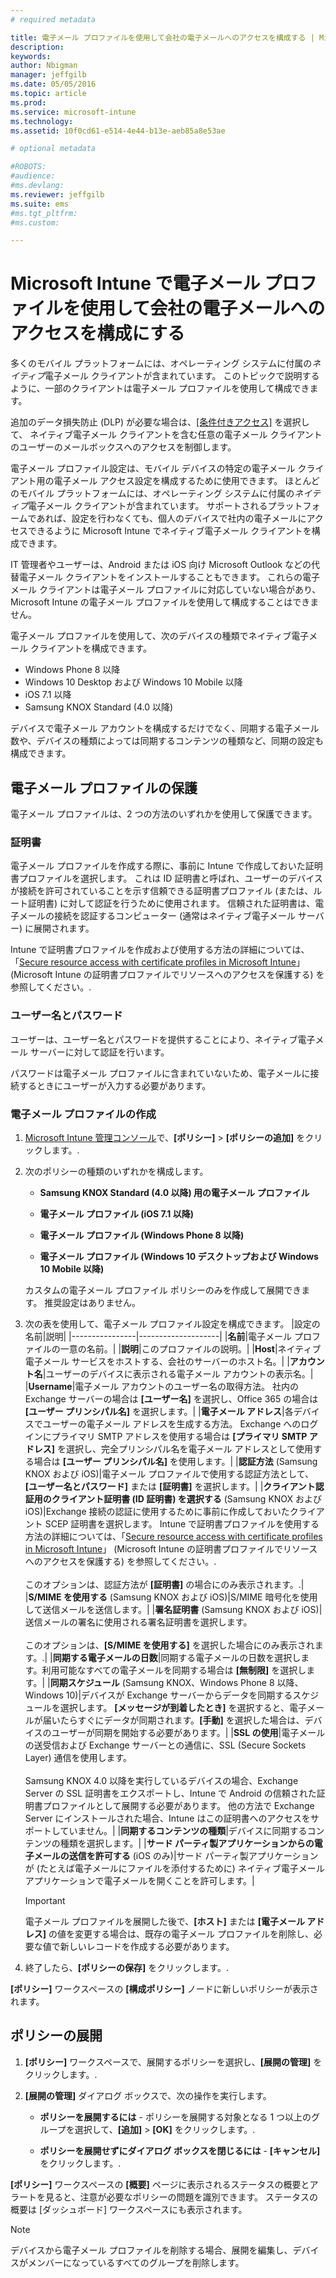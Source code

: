 ```yaml
---
# required metadata

title: 電子メール プロファイルを使用して会社の電子メールへのアクセスを構成する | Microsoft Intune
description:
keywords:
author: Nbigman
manager: jeffgilb
ms.date: 05/05/2016
ms.topic: article
ms.prod:
ms.service: microsoft-intune
ms.technology:
ms.assetid: 10f0cd61-e514-4e44-b13e-aeb85a8e53ae

# optional metadata

#ROBOTS:
#audience:
#ms.devlang:
ms.reviewer: jeffgilb
ms.suite: ems
#ms.tgt_pltfrm:
#ms.custom:

---
```


# Microsoft Intune で電子メール プロファイルを使用して会社の電子メールへのアクセスを構成にする
多くのモバイル プラットフォームには、オペレーティング システムに付属の*ネイティブ*電子メール クライアントが含まれています。  このトピックで説明するように、一部のクライアントは電子メール プロファイルを使用して構成できます。

追加のデータ損失防止 (DLP) が必要な場合は、[[条件付きアクセス]](restrict-access-to-email-and-o365-services-with-microsoft-intune.md) を選択して、
 ネイティブ電子メール クライアントを含む任意の電子メール クライアントのユーザーのメールボックスへのアクセスを制御します。

電子メール プロファイル設定は、モバイル デバイスの特定の電子メール クライアント用の電子メール アクセス設定を構成するために使用できます。   ほとんどのモバイル プラットフォームには、オペレーティング システムに付属の*ネイティブ*電子メール クライアントが含まれています。  サポートされるプラットフォームであれば、設定を行わなくても、個人のデバイスで社内の電子メールにアクセスできるように Microsoft Intune でネイティブ電子メール クライアントを構成できます。  

IT 管理者やユーザーは、Android または iOS 向け Microsoft Outlook などの代替電子メール クライアントをインストールすることもできます。  これらの電子メール クライアントは電子メール プロファイルに対応していない場合があり、Microsoft Intune の電子メール プロファイルを使用して構成することはできません。  

電子メール プロファイルを使用して、次のデバイスの種類でネイティブ電子メール クライアントを構成できます。
-   Windows Phone 8 以降
-   Windows 10 Desktop および Windows 10 Mobile 以降
-   iOS 7.1 以降
-   Samsung KNOX Standard (4.0 以降)


デバイスで電子メール アカウントを構成するだけでなく、同期する電子メール数や、デバイスの種類によっては同期するコンテンツの種類など、同期の設定も構成できます。

## 電子メール プロファイルの保護
電子メール プロファイルは、2 つの方法のいずれかを使用して保護できます。

### 証明書
電子メール プロファイルを作成する際に、事前に Intune で作成しておいた証明書プロファイルを選択します。 これは ID 証明書と呼ばれ、ユーザーのデバイスが接続を許可されていることを示す信頼できる証明書プロファイル (または、ルート証明書) に対して認証を行うために使用されます。 信頼された証明書は、電子メールの接続を認証するコンピューター (通常はネイティブ電子メール サーバー) に展開されます。

Intune で証明書プロファイルを作成および使用する方法の詳細については、「[Secure resource access with certificate profiles in Microsoft Intune](secure-resource-access-with-certificate-profiles.md)」 (Microsoft Intune の証明書プロファイルでリソースへのアクセスを保護する) を参照してください。.

### ユーザー名とパスワード
ユーザーは、ユーザー名とパスワードを提供することにより、ネイティブ電子メール サーバーに対して認証を行います。

パスワードは電子メール プロファイルに含まれていないため、電子メールに接続するときにユーザーが入力する必要があります。

### 電子メール プロファイルの作成

1.  [Microsoft Intune 管理コンソール](https://manage.microsoft.com)で、**[ポリシー]**  &gt;  **[ポリシーの追加]** をクリックします。.

2.  次のポリシーの種類のいずれかを構成します。

    -   **Samsung KNOX Standard (4.0 以降) 用の電子メール プロファイル**

    -   **電子メール プロファイル (iOS 7.1 以降)**

    -   **電子メール プロファイル (Windows Phone 8 以降)**

    -   **電子メール プロファイル (Windows 10 デスクトップおよび Windows 10 Mobile 以降)**

    カスタムの電子メール プロファイル ポリシーのみを作成して展開できます。 推奨設定はありません。

3.  次の表を使用して、電子メール プロファイル設定を構成できます。
    |設定の名前|説明|
    |----------------|--------------------|
    |**名前**|電子メール プロファイルの一意の名前。|
    |**説明**|このプロファイルの説明。|
    |**Host**|ネイティブ電子メール サービスをホストする、会社のサーバーのホスト名。|
    |**アカウント名**|ユーザーのデバイスに表示される電子メール アカウントの表示名。|
    |**Username**|電子メール アカウントのユーザー名の取得方法。 社内の Exchange サーバーの場合は **[ユーザー名]** を選択し、Office 365 の場合は **[ユーザー プリンシパル名]** を選択します。|
    |**電子メール アドレス**|各デバイスでユーザーの電子メール アドレスを生成する方法。 Exchange へのログインにプライマリ SMTP アドレスを使用する場合は **[プライマリ SMTP アドレス]** を選択し、完全プリンシパル名を電子メール アドレスとして使用する場合は **[ユーザー プリンシパル名]** を使用します。|
    |**認証方法** (Samsung KNOX および iOS)|電子メール プロファイルで使用する認証方法として、**[ユーザー名とパスワード]** または **[証明書]** を選択します。|
    |**クライアント認証用のクライアント証明書 (ID 証明書) を選択する** (Samsung KNOX および iOS)|Exchange 接続の認証に使用するために事前に作成しておいたクライアント SCEP 証明書を選択します。 Intune で証明書プロファイルを使用する方法の詳細については、「[Secure resource access with certificate profiles in Microsoft Intune](secure-resource-access-with-certificate-profiles.md)」 (Microsoft Intune の証明書プロファイルでリソースへのアクセスを保護する) を参照してください。.<br /><br />このオプションは、認証方法が **[証明書]** の場合にのみ表示されます。.|
    |**S/MIME を使用する** (Samsung KNOX および iOS)|S/MIME 暗号化を使用して送信メールを送信します。|
    |**署名証明書** (Samsung KNOX および iOS)|送信メールの署名に使用される署名証明書を選択します。<br /><br />このオプションは、**[S/MIME を使用する]** を選択した場合にのみ表示されます。.|
    |**同期する電子メールの日数**|同期する電子メールの日数を選択します。利用可能なすべての電子メールを同期する場合は **[無制限]** を選択します。|
    |**同期スケジュール** (Samsung KNOX、Windows Phone 8 以降、Windows 10)|デバイスが Exchange サーバーからデータを同期するスケジュールを選択します。 **[メッセージが到着したとき]** を選択すると、電子メールが届いたらすぐにデータが同期されます。**[手動]** を選択した場合は、デバイスのユーザーが同期を開始する必要があります。|
    |**SSL の使用**|電子メールの送受信および Exchange サーバーとの通信に、SSL (Secure Sockets Layer) 通信を使用します。<br /><br />Samsung KNOX 4.0 以降を実行しているデバイスの場合、Exchange Server の SSL 証明書をエクスポートし、Intune で Android の信頼された証明書プロファイルとして展開する必要があります。 他の方法で Exchange Server にインストールされた場合、Intune はこの証明書へのアクセスをサポートしていません。|
    |**同期するコンテンツの種類**|デバイスに同期するコンテンツの種類を選択します。| |**サード パーティ製アプリケーションからの電子メールの送信を許可する** (iOS のみ)|サード パーティ製アプリケーションが (たとえば電子メールにファイルを添付するために) ネイティブ電子メール アプリケーションで電子メールを開くことを許可します。|

    > [!IMPORTANT]
    > 電子メール プロファイルを展開した後で、**[ホスト]** または **[電子メール アドレス]** の値を変更する場合は、既存の電子メール プロファイルを削除し、必要な値で新しいレコードを作成する必要があります。

4.  終了したら、**[ポリシーの保存]** をクリックします。.

**[ポリシー]** ワークスペースの **[構成ポリシー]** ノードに新しいポリシーが表示されます。

## ポリシーの展開

1.  **[ポリシー]** ワークスペースで、展開するポリシーを選択し、**[展開の管理]** をクリックします。.

2.  **[展開の管理]** ダイアログ ボックスで、次の操作を実行します。

    -   **ポリシーを展開するには** - ポリシーを展開する対象となる 1 つ以上のグループを選択して、**[追加]**  &gt;  **[OK]** をクリックします。.

    -   **ポリシーを展開せずにダイアログ ボックスを閉じるには** - **[キャンセル]** をクリックします。.

**[ポリシー]** ワークスペースの **[概要]** ページに表示されるステータスの概要とアラートを見ると、注意が必要なポリシーの問題を識別できます。 ステータスの概要は [ダッシュボード] ワークスペースにも表示されます。

> [!NOTE]
> デバイスから電子メール プロファイルを削除する場合、展開を編集し、デバイスがメンバーになっているすべてのグループを削除します。




<!--HONumber=May16_HO1-->


